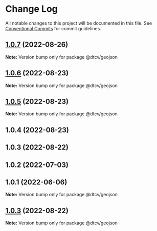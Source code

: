 # Change Log

All notable changes to this project will be documented in this file.
See [Conventional Commits](https://conventionalcommits.org) for commit guidelines.

## [1.0.7](https://github.com/paramountric/digitaltwincityviewer/compare/@dtcv/geojson@1.0.6...@dtcv/geojson@1.0.7) (2022-08-26)

**Note:** Version bump only for package @dtcv/geojson





## [1.0.6](https://github.com/paramountric/digitaltwincityviewer/compare/@dtcv/geojson@1.0.5...@dtcv/geojson@1.0.6) (2022-08-23)

**Note:** Version bump only for package @dtcv/geojson





## [1.0.5](https://github.com/paramountric/digitaltwincityviewer/compare/@dtcv/geojson@1.0.4...@dtcv/geojson@1.0.5) (2022-08-23)

**Note:** Version bump only for package @dtcv/geojson





## 1.0.4 (2022-08-23)



## 1.0.3 (2022-08-22)



## 1.0.2 (2022-07-03)



## 1.0.1 (2022-06-06)

**Note:** Version bump only for package @dtcv/geojson





## [1.0.3](https://github.com/paramountric/digitaltwincityviewer/compare/v1.0.2...v1.0.3) (2022-08-22)

**Note:** Version bump only for package @dtcv/geojson
